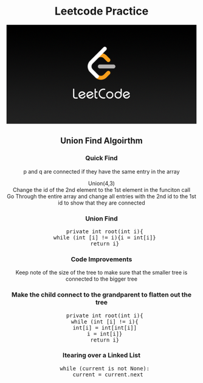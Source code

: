 <div align="center">
  <h1>Leetcode Practice</h1>
  <img src="./images/leetcode.png" alt="Practing my leetcode" />

  <div>
  <h2>Union Find Algoirthm</h2>

  <h3>Quick Find</h3>
  <p> p  and q are connected if they have the same entry in the array</p>
  
 
  <p>
  Union(4,3)
  <br>
  Change the id of the 2nd element to the 1st element in the funciton call
  <br>
  Go Through the entire array and change all entries with the 2nd id to the 1st id to show that they are connected
  
  </p>

  <h3>Union Find</h3>

  <p>
<pre class="code-block">
  private int root(int i){
  while (int [i] != i){i = int[i]}
  return i}
</pre>

<h3>Code Improvements</h3>

Keep note of the size of the tree to make sure that the smaller tree is connected to the bigger tree

<h3>Make the child connect to the grandparent  to flatten out the tree</h3>
<pre class="code-block">
  private int root(int i){
  while (int [i] != i){
  int[i] = int[int[i]]
  i = int[i]}
  return i}
</pre>

<h3>Itearing over a Linked List</h3>
<pre class="code-block">
  while (current is not None):
    current = current.next
</pre>

    
  </p>

    
  </div>
</div>
